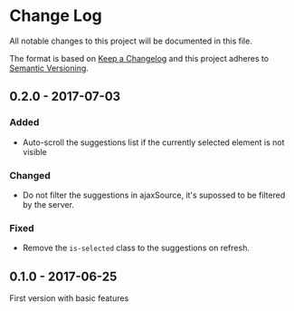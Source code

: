 # Change Log
All notable changes to this project will be documented in this file.

The format is based on [Keep a Changelog](http://keepachangelog.com/) 
and this project adheres to [Semantic Versioning](http://semver.org/).

## 0.2.0 - 2017-07-03

### Added

* Auto-scroll the suggestions list if the currently selected element is not visible

### Changed

* Do not filter the suggestions in ajaxSource, it's supossed to be filtered by the server.

### Fixed

* Remove the `is-selected` class to the suggestions on refresh.

## 0.1.0 - 2017-06-25

First version with basic features
